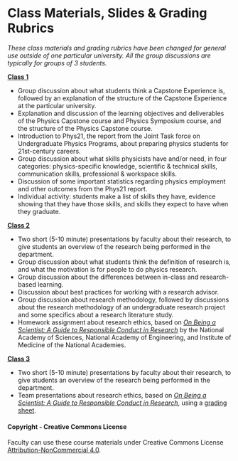 # Class Materials, Slides & Grading Rubrics

_These class materials and grading rubrics have been changed for general use outside of one particular university. All the group discussions are typically for groups of 3 students._

**[Class 1](Slides/Class01.pptx)**
* Group discussion about what students think a Capstone Experience is, followed by an explanation of the structure of the Capstone Experience at the particular university.
* Explanation and discussion of the learning objectives and deliverables of the Physics Capstone course and Physics Symposium course, and the structure of the Physics Capstone course.
* Introduction to Phys21, the report from the Joint Task force on Undergraduate Physics Programs, about preparing physics students for 21st-century careers.
* Group discussion about what skills physicists have and/or need, in four categories: physics-specific knowledge, scientific & technical skills, communication skills, professional & workspace skills.
* Discussion of some important statistics regarding physics employment and other outcomes from the Phys21 report.
* Individual activity: students make a list of skills they have, evidence showing that they have those skills, and skills they expect to have when they graduate.

**[Class 2](Slides/Class02.pptx)**
* Two short (5-10 minute) presentations by faculty about their research, to give students an overview of the research being performed in the department.
* Group discussion about what students think the definition of research is, and what the motivation is for people to do physics research.
* Group discussion about the differences between in-class and research-based learning.
* Discussion about best practices for working with a research advisor.
* Group discussion about research methodology, followed by discussions about the research methodology of an undergraduate research project and some specifics about a research literature study.
* Homework assignment about research ethics, based on [_On Being a Scientist: A Guide to Responsible Conduct in Research_](https://www.nap.edu/catalog/12192/on-being-a-scientist-a-guide-to-responsible-conduct-in) by the National Academy of Sciences, National Academy of Engineering, and Institute of Medicine of the National Academies.

**[Class 3](Slides/Class03.pptx)**
* Two short (5-10 minute) presentations by faculty about their research, to give students an overview of the research being performed in the department.
* Team presentations about research ethics, based on [_On Being a Scientist: A Guide to Responsible Conduct in Research_](https://www.nap.edu/catalog/12192/on-being-a-scientist-a-guide-to-responsible-conduct-in), using a [grading sheet](Materials/EthicsPresentationsGrading.docx).


#### Copyright - Creative Commons License

Faculty can use these course materials under Creative Commons License [Attribution-NonCommercial 4.0](https://creativecommons.org/licenses/by-nc/4.0/).
